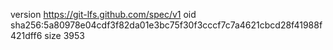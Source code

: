 version https://git-lfs.github.com/spec/v1
oid sha256:5a80978e04cdf3f82da01e3bc75f30f3cccf7c7a4621cbcd28f41988f421dff6
size 3953
